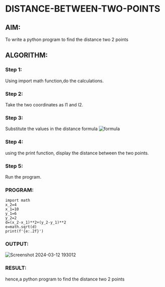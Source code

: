 # DISTANCE-BETWEEN-TWO-POINTS

## AIM:
To write a python program to find the distance two 2 points
## ALGORITHM:
### Step 1: 
Using import math function,do the calculations.
### Step 2: 
Take the two coordinates as l1 and l2.
### Step 3: 
Substitute the values in the distance formula  ![formula](/formula.JPG)
### Step 4: 
using the print function, display the distance between the two points.
### Step 5: 
Run the program.
### PROGRAM:
  ```
import math
x_2=4
x_1=10
y_1=6
y_2=2
d=(x_2-x_1)**2+(y_2-y_1)**2
e=math.sqrt(d)
print(f'{e:.2f}')
```



### OUTPUT:
![Screenshot 2024-03-12 193012](https://github.com/ArchanaSharikalHarinarayanan/DISTANCE-BETWEEN-TWO-POINTS/assets/101335832/b9f743c2-6207-4053-bae5-14d55b28ca20)

### RESULT:
hence,a python program to find the distance two 2 points
